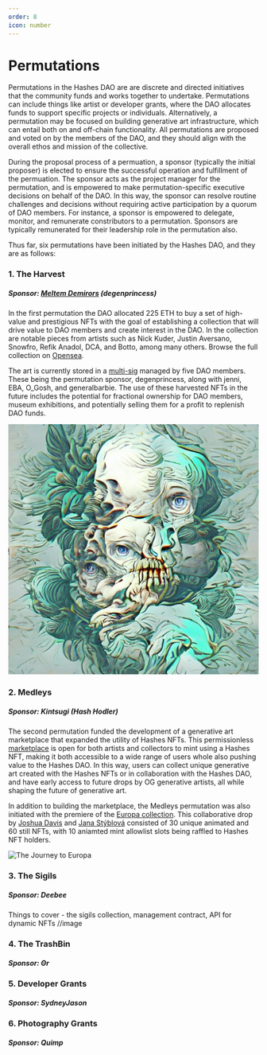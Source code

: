 ```yaml
---
order: 8
icon: number
---
```


# Permutations

Permutations in the Hashes DAO are are discrete and directed initiatives that the community funds and works together to undertake. Permutations can include things like artist or developer grants, where the DAO allocates funds to support specific projects or individuals. Alternatively, a permutation may be focused on building generative art infrastructure, which can entail both on and off-chain functionality. All permutations are proposed and voted on by the members of the DAO, and they should align with the overall ethos and mission of the collective.

During the proposal process of a permuation, a sponsor (typically the initial proposer) is elected to ensure the successful operation and fulfillment of the permuation. The sponsor acts as the project manager for the permutation, and is empowered to make permutation-specific executive decisions on behalf of the DAO. In this way, the sponsor can resolve routine challenges and decisions without requiring active participation by a quorum of DAO members. For instance, a sponsor is empowered to delegate, monitor, and remunerate constributors to a permutation. Sponsors are typically remunerated for their leadership role in the permutation also. 

Thus far, six permutations have been initiated by the Hashes DAO, and they are as follows:

### 1. The Harvest

##### Sponsor: [Meltem Demirors](https://twitter.com/Melt_Dem) (degenprincess)

In the first permutation the DAO allocated 225 ETH to buy a set of high-value and prestigious NFTs with the goal of establishing a collection that will drive value to DAO members and create interest in the DAO. In the collection are notable pieces from artists such as Nick Kuder, Justin Aversano, Snowfro, Refik Anadol, DCA, and Botto, among many others. Browse the full collection on [Opensea](https://opensea.io/hashesDAO).

The art is currently stored in a [multi-sig](https://etherscan.io/address/0x086E6Cfbb7D97d42E0e2A415a3E5674f0aCbD651) managed by five DAO members. These being the permutation sponsor, degenprincess, along with jenni, EBA, O_Gosh, and generalbarbie. The use of these harvested NFTs in the future includes the potential for fractional ownership for DAO members, museum exhibitions, and potentially selling them for a profit to replenish DAO funds.

![Blossoming Cadaver - Botto](./images/blossoming.png)

### 2. Medleys

##### Sponsor: Kintsugi (Hash Hodler)

The second permutation funded the development of a generative art marketplace that expanded the utility of Hashes NFTs. This permissionless [marketplace](https://thehashes.xyz/medleys) is open for both artists and collectors to mint using a Hashes NFT, making it both accessible to a wide range of users whole also pushing value to the Hashes DAO. In this way, users can collect unique generative art created with the Hashes NFTs or in collaboration with the Hashes DAO, and have early access to future drops by OG generative artists, all while shaping the future of generative art.

In addition to building the marketplace, the Medleys permutation was also initiated with the premiere of the [Europa collection](https://www.youtube.com/watch?v=phOKE88y9Ks&t=2s&ab_channel=Kintsugi). This collaborative drop by [Joshua Davis](https://twitter.com/JoshuaDavis) and [Jana Stýblová](https://twitter.com/styblova) consisted of 30 unique animated and 60 still NFTs, with 10 aniamted mint allowlist slots being raffled to Hashes NFT holders. 

![The Journey to Europa](./images/europa.png)

### 3. The Sigils

##### Sponsor: Deebee

Things to cover - the sigils collection, management contract, API for dynamic NFTs
//image

### 4. The TrashBin



##### Sponsor: Θr

### 5. Developer Grants

##### Sponsor: SydneyJason

### 6. Photography Grants

##### Sponsor: Quimp